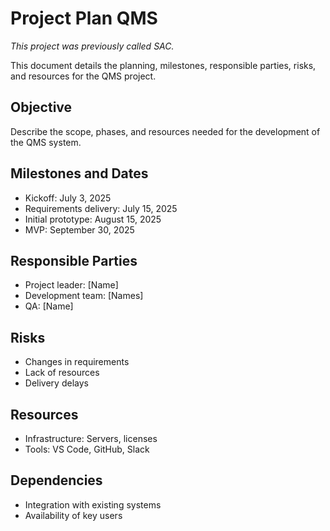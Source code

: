 # Project Plan QMS

_This project was previously called SAC._

This document details the planning, milestones, responsible parties, risks, and resources for the QMS project.

## Objective

Describe the scope, phases, and resources needed for the development of the QMS system.

## Milestones and Dates

- Kickoff: July 3, 2025
- Requirements delivery: July 15, 2025
- Initial prototype: August 15, 2025
- MVP: September 30, 2025

## Responsible Parties

- Project leader: [Name]
- Development team: [Names]
- QA: [Name]

## Risks

- Changes in requirements
- Lack of resources
- Delivery delays

## Resources

- Infrastructure: Servers, licenses
- Tools: VS Code, GitHub, Slack

## Dependencies

- Integration with existing systems
- Availability of key users
